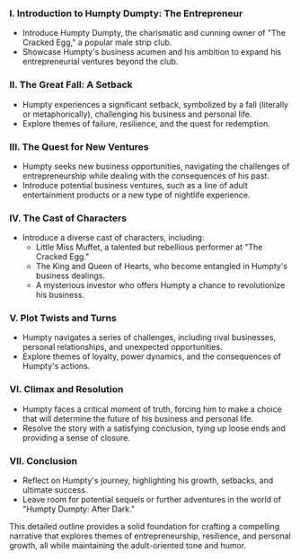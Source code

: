  

### I. Introduction to Humpty Dumpty: The Entrepreneur

* Introduce Humpty Dumpty, the charismatic and cunning owner of "The Cracked Egg," a popular male strip club.
* Showcase Humpty's business acumen and his ambition to expand his entrepreneurial ventures beyond the club.

### II. The Great Fall: A Setback

* Humpty experiences a significant setback, symbolized by a fall (literally or metaphorically), challenging his business and personal life.
* Explore themes of failure, resilience, and the quest for redemption.

### III. The Quest for New Ventures

* Humpty seeks new business opportunities, navigating the challenges of entrepreneurship while dealing with the consequences of his past.
* Introduce potential business ventures, such as a line of adult entertainment products or a new type of nightlife experience.

### IV. The Cast of Characters

* Introduce a diverse cast of characters, including:
  - Little Miss Muffet, a talented but rebellious performer at "The Cracked Egg."
  - The King and Queen of Hearts, who become entangled in Humpty's business dealings.
  - A mysterious investor who offers Humpty a chance to revolutionize his business.

### V. Plot Twists and Turns

* Humpty navigates a series of challenges, including rival businesses, personal relationships, and unexpected opportunities.
* Explore themes of loyalty, power dynamics, and the consequences of Humpty's actions.

### VI. Climax and Resolution

* Humpty faces a critical moment of truth, forcing him to make a choice that will determine the future of his business and personal life.
* Resolve the story with a satisfying conclusion, tying up loose ends and providing a sense of closure.

### VII. Conclusion

* Reflect on Humpty's journey, highlighting his growth, setbacks, and ultimate success.
* Leave room for potential sequels or further adventures in the world of "Humpty Dumpty: After Dark."

This detailed outline provides a solid foundation for crafting a compelling narrative that explores themes of entrepreneurship, resilience, and personal growth, all while maintaining the adult-oriented tone and humor.